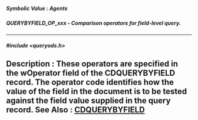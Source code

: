 ##### Symbolic Value : Agents
##### QUERYBYFIELD_OP_xxx - Comparison operators for field-level query.
---
##### #include <queryods.h>
**Description :**
These operators are specified in the wOperator field of the CDQUERYBYFIELD 
record.  The operator code identifies how the value of the field in the 
document is to be tested against the field value supplied in the query record.
**See Also :**
[CDQUERYBYFIELD](D:/md_files/CDQUERYBYFIELD.md)
---
